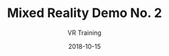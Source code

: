 ---
title: Mixed Reality Demo No. 2
subtitle: VR Training
layout: default
modal-id: 9
date: 2018-10-15
img: isu.png
thumbnail: isu-thumbnail.png
alt: image-alt
project-date: May 2018
company: NNL
category: VR Content / Leadership / Simulation Engineering / Mechanical Engineering
link: Not Public
description: I led a collaboration with Iowa State University to create a mixed reality diesel generator experience.  Demonstrating the capabilities of groups external to the laboratory to build immersive simulators at the level necessary for professional training.  This project involved using the HTC Vive, Leap Motion, and an aluminum frame outfitted with interactable parts from a 2kW military diesel generator connected though a Raspberry Pi to the PC running the Unity application.  This experience made novel use of computer vision to calibrate the VR space to the physical generator frame prior to entering the training.

---